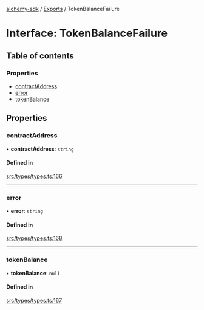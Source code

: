 [alchemy-sdk](../README.md) / [Exports](../modules.md) / TokenBalanceFailure

# Interface: TokenBalanceFailure

## Table of contents

### Properties

- [contractAddress](TokenBalanceFailure.md#contractaddress)
- [error](TokenBalanceFailure.md#error)
- [tokenBalance](TokenBalanceFailure.md#tokenbalance)

## Properties

### contractAddress

• **contractAddress**: `string`

#### Defined in

[src/types/types.ts:166](https://github.com/alchemyplatform/alchemy-sdk-js/blob/5fad342/src/types/types.ts#L166)

___

### error

• **error**: `string`

#### Defined in

[src/types/types.ts:168](https://github.com/alchemyplatform/alchemy-sdk-js/blob/5fad342/src/types/types.ts#L168)

___

### tokenBalance

• **tokenBalance**: ``null``

#### Defined in

[src/types/types.ts:167](https://github.com/alchemyplatform/alchemy-sdk-js/blob/5fad342/src/types/types.ts#L167)

